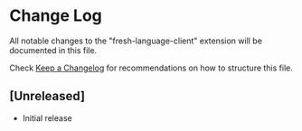 # Change Log

All notable changes to the "fresh-language-client" extension will be documented in this file.

Check [Keep a Changelog](http://keepachangelog.com/) for recommendations on how to structure this file.

## [Unreleased]

- Initial release